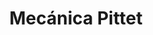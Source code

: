 ---
title: "Mecánica Pittet"
url: /ciudad-autonoma-de-buenos-aires/mecanica-pittet/
shop: reparación de automóviles
---